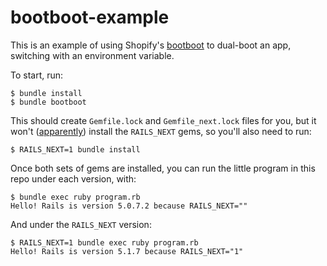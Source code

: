 # bootboot-example

This is an example of using Shopify's
[bootboot](https://github.com/Shopify/bootboot) to dual-boot an app, switching
with an environment variable.

To start, run:

```
$ bundle install
$ bundle bootboot
```

This should create `Gemfile.lock` and `Gemfile_next.lock` files for you, but it
won't ([apparently](https://github.com/Shopify/bootboot/issues/28)) install the
`RAILS_NEXT` gems, so you'll also need to run:

```
$ RAILS_NEXT=1 bundle install
```

Once both sets of gems are installed, you can run the little program in this
repo under each version, with:

```
$ bundle exec ruby program.rb
Hello! Rails is version 5.0.7.2 because RAILS_NEXT=""
```

And under the `RAILS_NEXT` version:

```
$ RAILS_NEXT=1 bundle exec ruby program.rb
Hello! Rails is version 5.1.7 because RAILS_NEXT="1"
```
